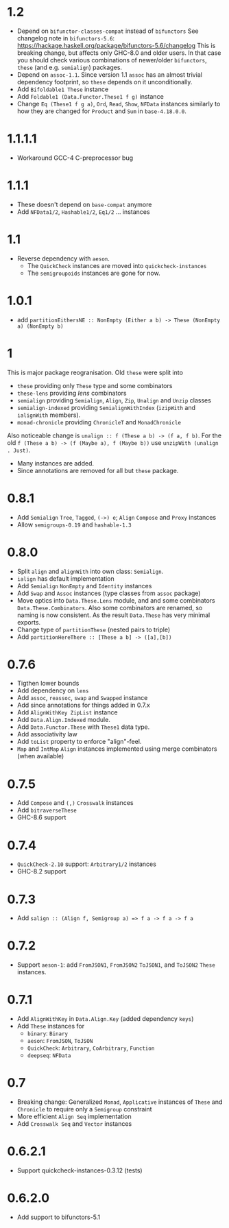 # 1.2

- Depend on `bifunctor-classes-compat` instead of `bifunctors`
  See changelog note in `bifunctors-5.6`: https://hackage.haskell.org/package/bifunctors-5.6/changelog
  This is breaking change, but affects only GHC-8.0 and older users.
  In that case you should check various combinations of newer/older
  `bifunctors`, `these` (and e.g. `semialign`) packages.
- Depend on `assoc-1.1`. Since version 1.1 `assoc` has an almost trivial
  dependency footprint, so `these` depends on it unconditionally.
- Add `Bifoldable1 These` instance
- Add `Foldable1 (Data.Functor.These1 f g)` instance
- Change `Eq (These1 f g a)`, `Ord`, `Read`, `Show`, `NFData` instances similarly to how
  they are changed for `Product` and `Sum` in `base-4.18.0.0`.

# 1.1.1.1

- Workaround GCC-4 C-preprocessor bug

# 1.1.1

- These doesn't depend on `base-compat` anymore
- Add `NFData1/2`, `Hashable1/2`, `Eq1/2` ... instances

# 1.1

- Reverse dependency with `aeson`.
  - The `QuickCheck` instances are moved into `quickcheck-instances`
  - The `semigroupoids` instances are gone for now.

# 1.0.1

- add `partitionEithersNE :: NonEmpty (Either a b) -> These (NonEmpty a) (NonEmpty b)`

# 1

This is major package reogranisation. Old `these` were split into

- `these` providing only `These` type and some combinators
- `these-lens` providing *lens* combinators
- `semialign` providing `Semialign`, `Align`, `Zip`, `Unalign` and `Unzip` classes
- `semialign-indexed` providing `SemialignWithIndex` (`izipWith` and `ialignWith` members).
- `monad-chronicle` providing `ChronicleT` and `MonadChronicle`

Also noticeable change is `unalign :: f (These a b) -> (f a, f b)`.
For the old `f (These a b) -> (f (Maybe a), f (Maybe b))` use `unzipWith (unalign . Just)`.

- Many instances are added.
- Since annotations are removed for all but `these` package.

# 0.8.1

- Add `Semialign` `Tree`, `Tagged`, `(->) e`; `Align` `Compose` and `Proxy` instances
- Allow `semigroups-0.19` and `hashable-1.3`

# 0.8.0

- Split `align` and `alignWith` into own class: `Semialign`.
- `ialign` has default implementation
- Add `Semialign` `NonEmpty` and `Identity` instances
- Add `Swap` and `Assoc` instances (type classes from `assoc` package)
- Move optics into `Data.These.Lens` module,
  and and some combinators `Data.These.Combinators`.
  Also some combinators are renamed, so naming is now consistent.
  As the result `Data.These` has very minimal exports.
- Change type of `partitionThese` (nested pairs to triple)
- Add `partitionHereThere :: [These a b] -> ([a],[b])`

# 0.7.6

- Tigthen lower bounds
- Add dependency on `lens`
- Add `assoc`, `reassoc`, `swap` and `Swapped` instance
- Add since annotations for things added in 0.7.x
- Add `AlignWithKey ZipList` instance
- Add `Data.Align.Indexed` module.
- Add `Data.Functor.These` with `These1` data type.
- Add associativity law
- Add `toList` property to enforce "align"-feel.
- `Map` and `IntMap` `Align` instances implemented using merge combinators
  (when available)

# 0.7.5

- Add `Compose` and `(,)` `Crosswalk` instances
- Add `bitraverseThese`
- GHC-8.6 support

# 0.7.4

- `QuickCheck-2.10` support: `Arbitrary1/2` instances
- GHC-8.2 support

# 0.7.3

- Add `salign :: (Align f, Semigroup a) => f a -> f a -> f a`

# 0.7.2

- Support `aeson-1`: add `FromJSON1`, `FromJSON2` `ToJSON1`, and `ToJSON2` `These` instances.

# 0.7.1

- Add `AlignWithKey` in `Data.Align.Key` (added dependency `keys`)
- Add `These` instances for
    - `binary`: `Binary`
    - `aeson`: `FromJSON`, `ToJSON`
    - `QuickCheck`: `Arbitrary`, `CoArbitrary`, `Function`
    - `deepseq`: `NFData`

# 0.7

- Breaking change: Generalized `Monad`, `Applicative` instances of `These` and `Chronicle` to require only a `Semigroup` constraint
- More efficient `Align Seq` implementation
- Add `Crosswalk Seq` and `Vector` instances

# 0.6.2.1

- Support quickcheck-instances-0.3.12 (tests)

# 0.6.2.0

- Add support to bifunctors-5.1
